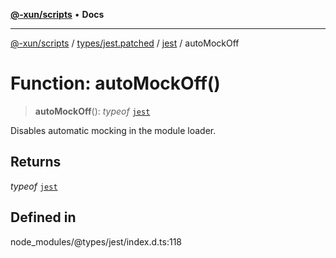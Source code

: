 [**@-xun/scripts**](../../../../../README.md) • **Docs**

***

[@-xun/scripts](../../../../../README.md) / [types/jest.patched](../../../README.md) / [jest](../README.md) / autoMockOff

# Function: autoMockOff()

> **autoMockOff**(): *typeof* [`jest`](../README.md)

Disables automatic mocking in the module loader.

## Returns

*typeof* [`jest`](../README.md)

## Defined in

node\_modules/@types/jest/index.d.ts:118
